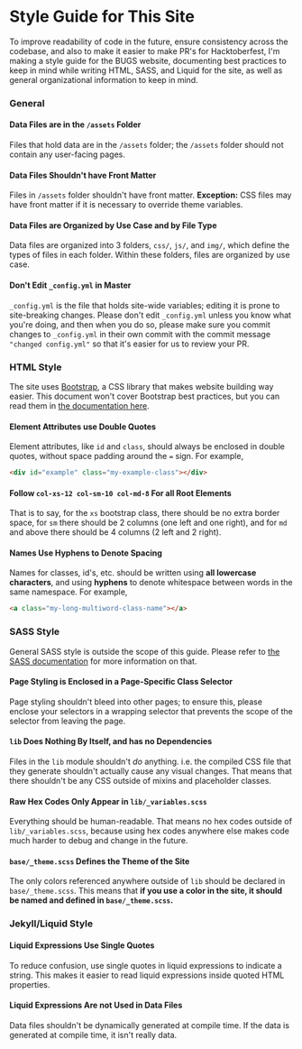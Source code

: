 # Style Guide for This Site
To improve readability of code in the future, ensure consistency across the codebase,
and also to make it easier to make PR's for Hacktoberfest, I'm making a style guide
for the BUGS website, documenting best practices to keep in mind while writing
HTML, SASS, and Liquid for the site, as well as general organizational information to keep in mind.

### General

#### Data Files are in the `/assets` Folder
Files that hold data are in the `/assets` folder; the `/assets` folder should not
contain any user-facing pages.

#### Data Files Shouldn't have Front Matter
Files in `/assets` folder shouldn't have front matter. **Exception:** CSS files
may have front matter if it is necessary to override theme variables.

#### Data Files are Organized by Use Case and by File Type
Data files are organized into 3 folders, `css/`, `js/`, and `img/`, which define
the types of files in each folder. Within these folders, files are organized by
use case.

#### Don't Edit `_config.yml` in Master
`_config.yml` is the file that holds site-wide variables; editing it is prone to
site-breaking changes. Please don't edit `_config.yml` unless you know what you're
doing, and then when you do so, please make sure you commit changes to `_config.yml`
in their own commit with the commit message `"changed config.yml"` so that it's
easier for us to review your PR.

### HTML Style
The site uses [Bootstrap][bootstrap], a CSS library that makes website building way easier. This document won't cover Bootstrap best practices, but you can read them in [the documentation here][bootstrap-docs].

[bootstrap]: https://getbootstrap.com/
[bootstrap-docs]: https://getbootstrap.com/docs/4.1/layout/overview/

#### Element Attributes use Double Quotes
Element attributes, like `id` and `class`, should always be enclosed in double quotes, without space padding around the `=` sign. For example,

```html
<div id="example" class="my-example-class"></div>
```

#### Follow `col-xs-12 col-sm-10 col-md-8` For all Root Elements
That is to say, for the `xs` bootstrap class, there should be no extra border space,
for `sm` there should be 2 columns (one left and one right), and for `md` and
above there should be 4 columns (2 left and 2 right).

#### Names Use Hyphens to Denote Spacing
Names for classes, id's, etc. should be written using **all lowercase characters**,
and using **hyphens** to denote whitespace between words in the same namespace. For example,

```html
<a class="my-long-multiword-class-name"></a>
```

### SASS Style
General SASS style is outside the scope of this guide. Please refer to [the SASS documentation][sass-docs] for more information on that.

[sass-docs]: https://sass-lang.com/guide

#### Page Styling is Enclosed in a Page-Specific Class Selector
Page styling shouldn't bleed into other pages; to ensure this, please enclose
your selectors in a wrapping selector that prevents the scope of the selector
from leaving the page.

#### `lib` Does Nothing By Itself, and has no Dependencies
Files in the `lib` module shouldn't *do* anything. i.e. the compiled
CSS file that they generate shouldn't actually cause any visual changes. That means
that there shouldn't be any CSS outside of mixins and placeholder classes.

#### Raw Hex Codes Only Appear in `lib/_variables.scss`
Everything should be human-readable. That means no hex codes outside of `lib/_variables.scss`,
because using hex codes anywhere else makes code much harder to debug and change in the future.

#### `base/_theme.scss` Defines the Theme of the Site
The only colors referenced anywhere outside of `lib` should be declared in `base/_theme.scss`.
This means that **if you use a color in the site, it should be named and defined in
`base/_theme.scss`.**

### Jekyll/Liquid Style

#### Liquid Expressions Use Single Quotes
To reduce confusion, use single quotes in liquid expressions to indicate a string.
This makes it easier to read liquid expressions inside quoted HTML properties.

#### Liquid Expressions Are not Used in Data Files
Data files shouldn't be dynamically generated at compile time. If the data is
generated at compile time, it isn't really data.

